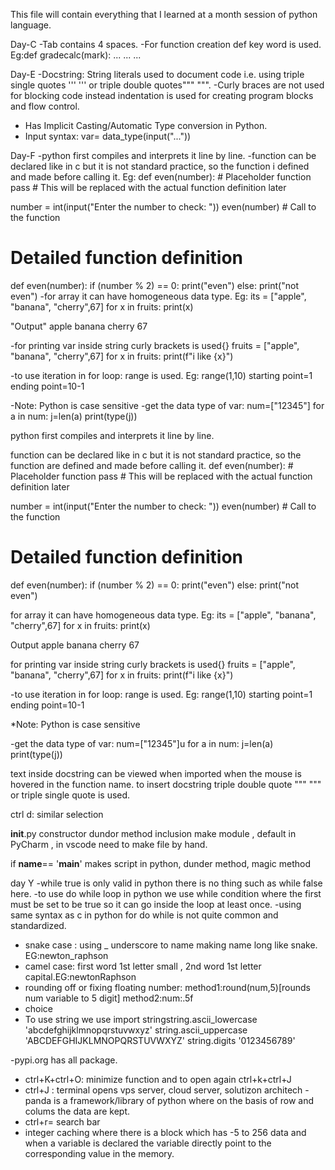 This file will contain everything that I learned at a month session of python language.

Day-C
-Tab contains 4 spaces.
-For function creation def key word is used.
 Eg:def gradecalc(mark):
   ...
   ...
   ...

Day-E
-Docstring: String literals used to document code i.e. using triple single quotes ''' ''' or triple double quotes""" """.
-Curly braces are not used for blocking code instead indentation is used for creating program blocks and flow control.
- Has Implicit Casting/Automatic Type conversion in Python.
- Input syntax:
  var= data_type(input("..."))
  
Day-F
-python first compiles and interprets it line by line.
-function can be declared like in c but it is not standard practice, so the function i defined and made before calling it.
Eg:
def even(number):  # Placeholder function
    pass  # This will be replaced with the actual function definition later

number = int(input("Enter the number to check: "))
even(number)  # Call to the function

# Detailed function definition
def even(number):
    if (number % 2) == 0:
        print("even")
    else:
        print("not even")
-for array it can have homogeneous data type. Eg:
its = ["apple", "banana", "cherry",67]
for x in fruits:
  print(x) 

"Output"
apple 
banana 
cherry 
67

-for printing var inside string curly brackets is used{}
fruits = ["apple", "banana", "cherry",67]
for x in fruits:
  print(f"i like {x}") 
  
-to use iteration in for loop: range is used.
Eg: range(1,10)
starting point=1
ending point=10-1

-Note: Python is case sensitive
-get the data type of var:
num=["12345"]
for  a in num:
    j=len(a)
    print(type(j))

python first compiles and interprets it line by line.

function can be declared like in c but it is not standard practice, so the function are defined and made before calling it.
def even(number):  # Placeholder function
    pass  # This will be replaced with the actual function definition later

number = int(input("Enter the number to check: "))
even(number)  # Call to the function

# Detailed function definition
def even(number):
    if (number % 2) == 0:
        print("even")
    else:
        print("not even")

for array it can have homogeneous data type. Eg:
its = ["apple", "banana", "cherry",67]
for x in fruits:
  print(x) 

Output
apple 
banana 
cherry 
67

for printing var inside string curly brackets is used{}
fruits = ["apple", "banana", "cherry",67]
for x in fruits:
  print(f"i like {x}") 

-to use iteration in for loop: range is used.
Eg: range(1,10)
starting point=1
ending point=10-1

*Note: Python is case sensitive

-get the data type of var:
num=["12345"]u
for  a in num:
    j=len(a)
    print(type(j))

text inside docstring can be viewed when imported when the mouse is hovered in the function name. to insert docstring triple double quote """ """ or triple single quote is used.

ctrl d: similar selection


__init__.py constructor dundor method inclusion make module , default in PyCharm
, in vscode need to make file by hand.

if __name__== '__main__'  makes script in python, dunder method, magic method

 day Y
-while true is only valid in python there is no thing such as while false here.
-to use do while loop in python we use while condition where the first must be set to be true so it can go inside the loop at least once.
-using same syntax as c in python for do while is not quite common and standardized. 
- snake case : using _ underscore to name making name long like snake.  EG:newton_raphson
- camel case: first word 1st letter small , 2nd word 1st letter capital.EG:newtonRaphson
- rounding off or fixing floating number: 
	method1:round(num,5)[rounds num variable to 5 digit]
	method2:num:.5f
- choice
- To use string we use import 
	stringstring.ascii_lowercase
	'abcdefghijklmnopqrstuvwxyz'
	string.ascii_uppercase
	'ABCDEFGHIJKLMNOPQRSTUVWXYZ'
	string.digits
	'0123456789'
	
-pypi.org has all package.
- ctrl+K+ctrl+O: minimize function and to open again ctrl+k+ctrl+J
- ctrl+J : terminal opens
vps server, cloud server, solutizon architech
-panda is a framework/library of python where on the basis of row and colums the data are kept.
- ctrl+r= search bar
- integer caching where there is a block which has -5 to 256 data and when a variable is declared the variable directly point to the corresponding value in the memory.
